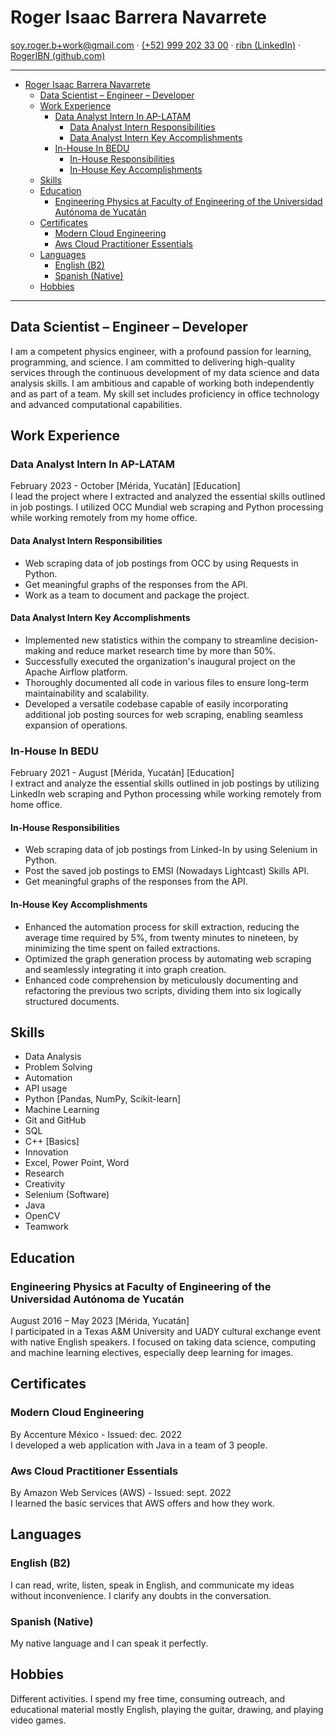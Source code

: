 # Roger Isaac Barrera Navarrete

<soy.roger.b+work@gmail.com> · [(+52) 999 202 33 00](wa.link/q98ym0) · [ribn (LinkedIn)](www.linkedin.com/in/ribn) · [RogerIBN (github.com)](https://github.com/RogerIBN)

---

- [Roger Isaac Barrera Navarrete](#roger-isaac-barrera-navarrete)
  - [Data Scientist – Engineer – Developer](#data-scientist--engineer--developer)
  - [Work Experience](#work-experience)
    - [Data Analyst Intern In AP-LATAM](#data-analyst-intern-in-ap-latam)
      - [Data Analyst Intern Responsibilities](#data-analyst-intern-responsibilities)
      - [Data Analyst Intern Key Accomplishments](#data-analyst-intern-key-accomplishments)
    - [In-House In BEDU](#in-house-in-bedu)
      - [In-House Responsibilities](#in-house-responsibilities)
      - [In-House Key Accomplishments](#in-house-key-accomplishments)
  - [Skills](#skills)
  - [Education](#education)
    - [Engineering Physics at Faculty of Engineering of the Universidad Autónoma de Yucatán](#engineering-physics-at-faculty-of-engineering-of-the-universidad-autónoma-de-yucatán)
  - [Certificates](#certificates)
    - [Modern Cloud Engineering](#modern-cloud-engineering)
    - [Aws Cloud Practitioner Essentials](#aws-cloud-practitioner-essentials)
  - [Languages](#languages)
    - [English (B2)](#english-b2)
    - [Spanish (Native)](#spanish-native)
  - [Hobbies](#hobbies)

---

## Data Scientist – Engineer – Developer

I am a competent physics engineer, with a profound passion for learning, programming, and science. I am committed to delivering high-quality services through the continuous development of my data science and data analysis skills. I am ambitious and capable of working both independently and as part of a team. My skill set includes proficiency in office technology and advanced computational capabilities.

## Work Experience

### Data Analyst Intern In AP-LATAM

February 2023 - October \[Mérida, Yucatán\] \[Education\]\
I lead the project where I extracted and analyzed the essential skills outlined in job postings. I utilized OCC Mundial web scraping and Python processing while working remotely from my home office.

#### Data Analyst Intern Responsibilities

- Web scraping data of job postings from OCC by using Requests in Python.
- Get meaningful graphs of the responses from the API.
- Work as a team to document and package the project.

#### Data Analyst Intern Key Accomplishments

- Implemented new statistics within the company to streamline decision-making and reduce market research time by more than 50%.
- Successfully executed the organization's inaugural project on the Apache Airflow platform.
- Thoroughly documented all code in various files to ensure long-term maintainability and scalability.
- Developed a versatile codebase capable of easily incorporating additional job posting sources for web scraping, enabling seamless expansion of operations.

### In-House In BEDU

February 2021 - August \[Mérida, Yucatán\] \[Education\]\
I extract and analyze the essential skills outlined in job postings by utilizing LinkedIn web scraping and Python processing while working remotely from home office.

#### In-House Responsibilities

- Web scraping data of job postings from Linked-In by using Selenium in Python.
- Post the saved job postings to EMSI (Nowadays Lightcast) Skills API.
- Get meaningful graphs of the responses from the API.

#### In-House Key Accomplishments

- Enhanced the automation process for skill extraction, reducing the average time required by 5%, from twenty minutes to nineteen, by minimizing the time spent on failed extractions.
- Optimized the graph generation process by automating web scraping and seamlessly integrating it into graph creation.
- Enhanced code comprehension by meticulously documenting and refactoring the previous two scripts, dividing them into six logically structured documents.

## Skills

- Data Analysis
- Problem Solving
- Automation
- API usage
- Python \[Pandas, NumPy, Scikit-learn\]
- Machine Learning
- Git and GitHub
- SQL
- C++ \[Basics\]
- Innovation
- Excel, Power Point, Word
- Research
- Creativity
- Selenium (Software)
- Java
- OpenCV
- Teamwork

## Education

### Engineering Physics at Faculty of Engineering of the Universidad Autónoma de Yucatán

August 2016 – May 2023 \[Mérida, Yucatán\]\
I participated in a Texas A&M University and UADY cultural exchange event with native English speakers. I focused on taking data science, computing and machine learning electives, especially deep learning for images.

## Certificates

### Modern Cloud Engineering

By Accenture México - Issued: dec. 2022\
I developed a web application with Java in a team of 3 people.

### Aws Cloud Practitioner Essentials

By Amazon Web Services (AWS) - Issued: sept. 2022\
I learned the basic services that AWS offers and how they work.

## Languages

### English (B2)

I can read, write, listen, speak in English, and communicate my ideas without inconvenience. I clarify any doubts in the conversation.

### Spanish (Native)

My native language and I can speak it perfectly.

## Hobbies

Different activities. I spend my free time, consuming outreach, and educational material mostly English, playing the guitar, drawing, and playing video games.
